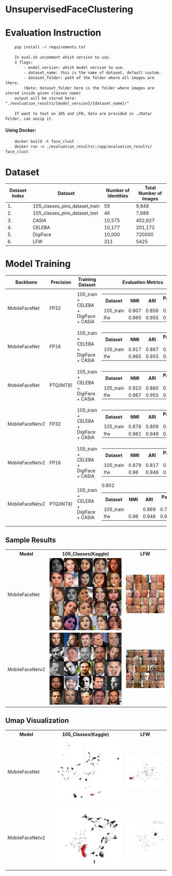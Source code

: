 # UnsupervisedFaceClustering

# Evaluation Instruction
```
    pip install -r requirements.txt

    In eval.sh uncomment which version to use.
    3 flags:
        - model_version: which model version to use.
        - dataset_name: this is the name of dataset, default custom. 
        - dataset_folder: path of the folder where all images are there.
        (Note: dataset_folder here is the folder where images are stored inside given classes name)
    output will be stored here: "./evaluation_results/{model_version}/{dataset_name}/"

    If want to test on 105 and LFW, data are provided in ./Data/ Folder, can unzip it.
```

#### Using Docker:
```
    docker build -t face_clust .
    docker run -v ./evaluation_results/:/app/evaluation_results/ face_clust
```

# Dataset
| Dataset Index | Dataset | Number of Identities | Total Number of Images |
| - | - | - | - |
| 1. | 105_classes_pins_dataset_train | 59 | 9,848 |
| 2. | 105_classes_pins_dataset_test | 46 | 7,686 |
| 3. | CASIA | 10,575 | 452,627 |
| 4. | CELEBA | 10,177 | 201,172 |
| 5. | DigiFace | 10,000 | 720000 |
| 6. | LFW | 311 | 5425 |


# Model Training
| Backbone | Precision | Training Dataset | Evaluation Metrics | Model Path | Model Size | Model FPS |
|-|-|-|-|-|-|-|
| MobileFaceNet| FP32 | 105_train + CELEBA + DigiFace + CASIA | <table><tr><th>Dataset</th><th>NMI</th><th>ARI</th><th>Pairwise F1</th></tr><tr><td>105_train</td><td>0.907</td><td>0.856</td><td>0.862</td></tr><tr><td>lfw</td><td>0.965</td><td>0.955</td><td>0.956</td></tr></table> | | 4.2 mb | 124 |
| MobileFaceNet| FP16 | 105_train + CELEBA + DigiFace + CASIA | <table><tr><th>Dataset</th><th>NMI</th><th>ARI</th><th>Pairwise F1</th></tr><tr><td>105_train</td><td>0.917</td><td>0.867</td><td>0.873</td></tr><tr><td>lfw</td><td>0.965</td><td>0.955</td><td>0.956</td></tr></table> | | 2.2 mb | 1000 |
| MobileFaceNet| PTQ(INT8) | 105_train + CELEBA + DigiFace + CASIA | <table><tr><th>Dataset</th><th>NMI</th><th>ARI</th><th>Pairwise F1</th></tr><tr><td>105_train</td><td>0.910</td><td>0.860</td><td>0.865</td></tr><tr><td>lfw</td><td>0.967</td><td>0.955</td><td>0.956</td></tr></table> | | 1.6 mb | 1300 |
| MobileFaceNetv2 | FP32 | 105_train + CELEBA + DigiFace + CASIA | <table><tr><th>Dataset</th><th>NMI</th><th>ARI</th><th>Pairwise F1</th></tr><tr><td>105_train</td><td>0.876</td><td>0.809</td><td>0.815</td></tr><tr><td>lfw</td><td>0.961</td><td>0.949</td><td>0.951</td></tr></table> | | 4.8 mb | 105 |
| MobileFaceNetv2 | FP16 | 105_train + CELEBA + DigiFace + CASIA | <table><tr><th>Dataset</th><th>NMI</th><th>ARI</th><th>Pairwise F1</th></tr><tr><td>105_train</td><td>0.879</td><td>0.817</td><td>0.822</td></tr><tr><td>lfw</td><td>0.96</td><td>0.948</td><td>0.95</td></tr></table> | | 2.6 mb | 938 |
| MobileFaceNetv2 | PTQ(INT8) | 105_train + CELEBA + DigiFace + CASIA | <table><tr><th>Dataset</th><th>NMI</th><th>ARI</th><th>Pairwise F1</th></tr><tr><td>105_train</td><td></td><td>0.869</td><td>0.795</td></tr>0.802<tr><td>lfw</td><td>0.96</td><td>0.946</td><td>0.947</td></tr></table> | | 2 mb | 1133 |

## Sample Results
<table>
  <tr>
    <th>Model</th>
    <th>105_Classes(Kaggle)</th>
    <th>LFW</th>
  </tr>
  <tr>
    <td>MobileFaceNet</td>
    <td> <img src="./visualize_images/m_105.jpg"  alt="1"></td>
    <td> <img src="./visualize_images/m_lfw.jpg"  alt="1"></td>
  </tr>
  <tr>
    <td>MobileFaceNetv2</td>
    <td> <img src="./visualize_images/m2_105.jpg"  alt="1"></td>
    <td> <img src="./visualize_images/m2_lfw.jpg"  alt="1"></td>
  </tr>
</table>

## Umap Visualization
<table>
  <tr>
    <th>Model</th>
    <th>105_Classes(Kaggle)</th>
    <th>LFW</th>
  </tr>
  <tr>
    <td>MobileFaceNet</td>
    <td> <img src="./visualize_images/m1_3d_105.png"  alt="1"></td>
    <td> <img src="./visualize_images/m1_3d_lfw.png"  alt="1"></td>
  </tr>
  <tr>
    <td>MobileFaceNetv2</td>
    <td> <img src="./visualize_images/m2_3d_105.png"  alt="1"></td>
    <td> <img src="./visualize_images/m2_3d_lfw.png"  alt="1"></td>
  </tr>
</table>



<!-- 
# ReID Training
- https://github.com/layumi/Person_reID_baseline_pytorch

# Face Clustering
- https://github.com/makarandtapaswi/BallClustering_ICCV2019

- https://arxiv.org/pdf/1705.10444.pdf
- https://github.com/openvinotoolkit/deep-object-reid
- https://github.com/openvinotoolkit/deep-object-reid
- https://github.com/layumi/Person_reID_baseline_pytorch/blob/master/prepare.py
- https://github.com/wangguanan/light-reid

https://arxiv.org/pdf/1908.03381.pdf -->
